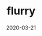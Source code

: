 ---
title: flurry
tag: flurry
game: new_horizons
layout: photo_grid
theme: new_horizons
date: 2020-03-21
icon: flurry
---